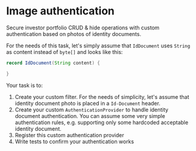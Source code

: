 # Image authentication

Secure investor portfolio CRUD & hide operations with custom authentication based on photos of identity documents.

For the needs of this task, let's simply assume that `IdDocument` uses `String` as content instead of `byte[]` and looks like this:

```java
record IdDocument(String content) {

}
```

Your task is to:

1. Create your custom filter. For the needs of simplicity, let's assume that identity document photo is placed in a `Id-Document` header.
2. Create your custom `AuthenticationProvider` to handle identity document authentication. You can assume some very simple authentication rules, e.g. supporting only some hardcoded acceptable identity document.
3. Register this custom authentication provider
4. Write tests to confirm your authentication works